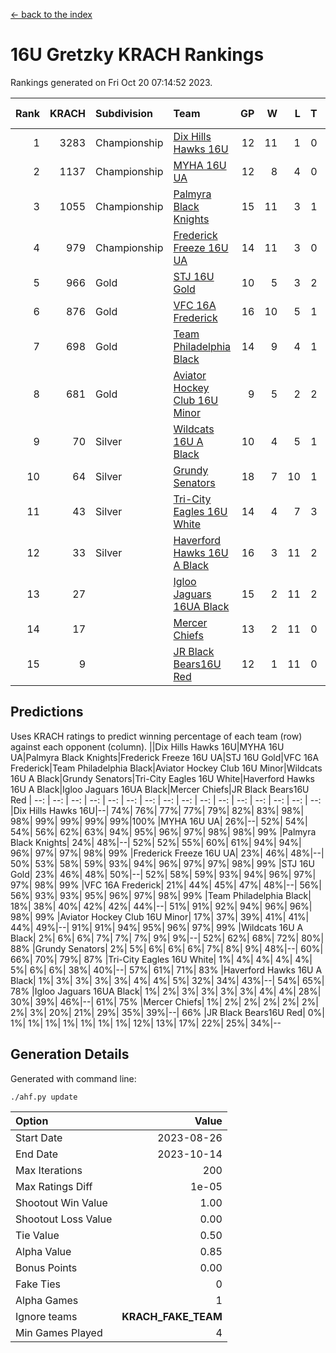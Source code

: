 [<- back to the index](readme.md)
# 16U Gretzky KRACH Rankings
Rankings generated on Fri Oct 20 07:14:52 2023.

Rank|KRACH|Subdivision|Team|GP|W|L|T|OTW|OTL|SoS|Exp Wins|Win Diff
---:|---:|:---|:---|---:|---:|---:|---:|---:|---:|---:|---:|---:
1|3283|Championship|[Dix Hills Hawks 16U](https://gamesheetstats.com/seasons/3659/teams/140688/schedule)|12|11|1|0|1|0|368|11.8|-0.0
2|1137|Championship|[MYHA 16U UA](https://gamesheetstats.com/seasons/3659/teams/140695/schedule)|12|8|4|0|2|1|759|8.8|-0.0
3|1055|Championship|[Palmyra Black Knights](https://gamesheetstats.com/seasons/3659/teams/140696/schedule)|15|11|3|1|2|0|449|12.3|-0.0
4|979|Championship|[Frederick Freeze 16U UA](https://gamesheetstats.com/seasons/3659/teams/140689/schedule)|14|11|3|0|0|0|373|11.8|-0.0
5|966|Gold|[STJ 16U Gold](https://gamesheetstats.com/seasons/3659/teams/140697/schedule)|10|5|3|2|1|0|861|6.8|-0.0
6|876|Gold|[VFC 16A Frederick](https://gamesheetstats.com/seasons/3659/teams/140700/schedule)|16|10|5|1|0|2|835|11.3|-0.0
7|698|Gold|[Team Philadelphia Black](https://gamesheetstats.com/seasons/3659/teams/140698/schedule)|14|9|4|1|1|1|636|10.3|-0.0
8|681|Gold|[Aviator Hockey Club 16U Minor](https://gamesheetstats.com/seasons/3659/teams/140687/schedule)|9|5|2|2|2|1|493|6.8|-0.0
9|70|Silver|[Wildcats 16U A Black](https://gamesheetstats.com/seasons/3659/teams/140725/schedule)|10|4|5|1|0|0|565|5.4|0.0
10|64|Silver|[Grundy Senators](https://gamesheetstats.com/seasons/3659/teams/140690/schedule)|18|7|10|1|0|0|404|8.4|0.0
11|43|Silver|[Tri-City Eagles 16U White](https://gamesheetstats.com/seasons/3659/teams/140699/schedule)|14|4|7|3|0|1|274|6.4|0.0
12|33|Silver|[Haverford Hawks 16U A Black](https://gamesheetstats.com/seasons/3659/teams/140691/schedule)|16|3|11|2|0|1|575|4.9|0.0
13|27||[Igloo Jaguars 16UA Black](https://gamesheetstats.com/seasons/3659/teams/140692/schedule)|15|2|11|2|0|2|916|3.9|0.0
14|17||[Mercer Chiefs](https://gamesheetstats.com/seasons/3659/teams/140694/schedule)|13|2|11|0|0|0|876|2.9|0.0
15|9||[JR Black Bears16U Red](https://gamesheetstats.com/seasons/3659/teams/140693/schedule)|12|1|11|0|0|0|364|1.9|0.0

## Predictions
Uses KRACH ratings to predict winning percentage of each team (row) against each opponent (column).
||Dix Hills Hawks 16U|MYHA 16U UA|Palmyra Black Knights|Frederick Freeze 16U UA|STJ 16U Gold|VFC 16A Frederick|Team Philadelphia Black|Aviator Hockey Club 16U Minor|Wildcats 16U A Black|Grundy Senators|Tri-City Eagles 16U White|Haverford Hawks 16U A Black|Igloo Jaguars 16UA Black|Mercer Chiefs|JR Black Bears16U Red
| --: | --: | --: | --: | --: | --: | --: | --: | --: | --: | --: | --: | --: | --: | --: | --: 
|Dix Hills Hawks 16U|--| 74%| 76%| 77%| 77%| 79%| 82%| 83%| 98%| 98%| 99%| 99%| 99%| 99%|100%
|MYHA 16U UA| 26%|--| 52%| 54%| 54%| 56%| 62%| 63%| 94%| 95%| 96%| 97%| 98%| 98%| 99%
|Palmyra Black Knights| 24%| 48%|--| 52%| 52%| 55%| 60%| 61%| 94%| 94%| 96%| 97%| 97%| 98%| 99%
|Frederick Freeze 16U UA| 23%| 46%| 48%|--| 50%| 53%| 58%| 59%| 93%| 94%| 96%| 97%| 97%| 98%| 99%
|STJ 16U Gold| 23%| 46%| 48%| 50%|--| 52%| 58%| 59%| 93%| 94%| 96%| 97%| 97%| 98%| 99%
|VFC 16A Frederick| 21%| 44%| 45%| 47%| 48%|--| 56%| 56%| 93%| 93%| 95%| 96%| 97%| 98%| 99%
|Team Philadelphia Black| 18%| 38%| 40%| 42%| 42%| 44%|--| 51%| 91%| 92%| 94%| 96%| 96%| 98%| 99%
|Aviator Hockey Club 16U Minor| 17%| 37%| 39%| 41%| 41%| 44%| 49%|--| 91%| 91%| 94%| 95%| 96%| 97%| 99%
|Wildcats 16U A Black|  2%|  6%|  6%|  7%|  7%|  7%|  9%|  9%|--| 52%| 62%| 68%| 72%| 80%| 88%
|Grundy Senators|  2%|  5%|  6%|  6%|  6%|  7%|  8%|  9%| 48%|--| 60%| 66%| 70%| 79%| 87%
|Tri-City Eagles 16U White|  1%|  4%|  4%|  4%|  4%|  5%|  6%|  6%| 38%| 40%|--| 57%| 61%| 71%| 83%
|Haverford Hawks 16U A Black|  1%|  3%|  3%|  3%|  3%|  4%|  4%|  5%| 32%| 34%| 43%|--| 54%| 65%| 78%
|Igloo Jaguars 16UA Black|  1%|  2%|  3%|  3%|  3%|  3%|  4%|  4%| 28%| 30%| 39%| 46%|--| 61%| 75%
|Mercer Chiefs|  1%|  2%|  2%|  2%|  2%|  2%|  2%|  3%| 20%| 21%| 29%| 35%| 39%|--| 66%
|JR Black Bears16U Red|  0%|  1%|  1%|  1%|  1%|  1%|  1%|  1%| 12%| 13%| 17%| 22%| 25%| 34%|--

## Generation Details

Generated with command line:
```
./ahf.py update
```

| Option | Value |
| :----- | ----: |
| Start Date | 2023-08-26 |
| End Date | 2023-10-14 |
| Max Iterations | 200 |
| Max Ratings Diff | 1e-05 |
| Shootout Win Value | 1.00 |
| Shootout Loss Value | 0.00 |
| Tie Value | 0.50 |
| Alpha Value | 0.85 |
| Bonus Points | 0.00 |
| Fake Ties | 0 |
| Alpha Games | 1 |
| Ignore teams | __KRACH_FAKE_TEAM__ |
| Min Games Played | 4 |

